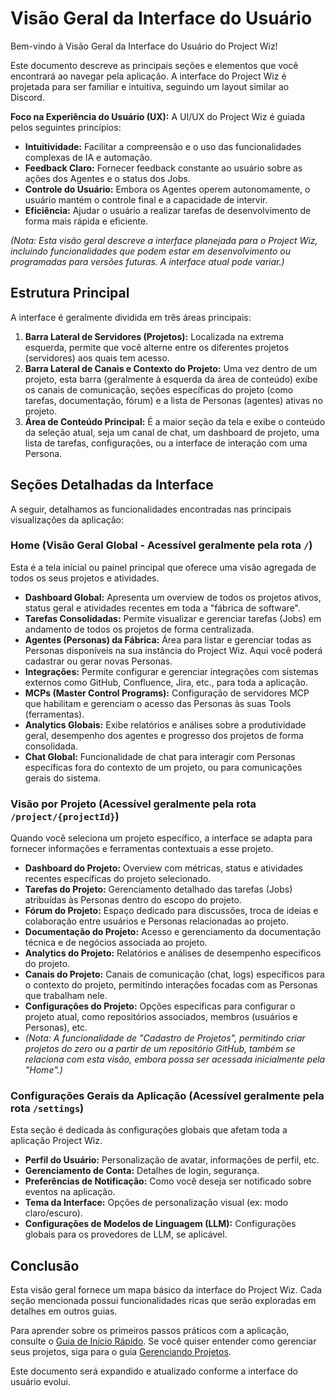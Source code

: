 # Visão Geral da Interface do Usuário

Bem-vindo à Visão Geral da Interface do Usuário do Project Wiz!

Este documento descreve as principais seções e elementos que você encontrará ao navegar pela aplicação. A interface do Project Wiz é projetada para ser familiar e intuitiva, seguindo um layout similar ao Discord.

**Foco na Experiência do Usuário (UX):**
A UI/UX do Project Wiz é guiada pelos seguintes princípios:
*   **Intuitividade:** Facilitar a compreensão e o uso das funcionalidades complexas de IA e automação.
*   **Feedback Claro:** Fornecer feedback constante ao usuário sobre as ações dos Agentes e o status dos Jobs.
*   **Controle do Usuário:** Embora os Agentes operem autonomamente, o usuário mantém o controle final e a capacidade de intervir.
*   **Eficiência:** Ajudar o usuário a realizar tarefas de desenvolvimento de forma mais rápida e eficiente.

*(Nota: Esta visão geral descreve a interface planejada para o Project Wiz, incluindo funcionalidades que podem estar em desenvolvimento ou programadas para versões futuras. A interface atual pode variar.)*

## Estrutura Principal

A interface é geralmente dividida em três áreas principais:

1.  **Barra Lateral de Servidores (Projetos):** Localizada na extrema esquerda, permite que você alterne entre os diferentes projetos (servidores) aos quais tem acesso.
2.  **Barra Lateral de Canais e Contexto do Projeto:** Uma vez dentro de um projeto, esta barra (geralmente à esquerda da área de conteúdo) exibe os canais de comunicação, seções específicas do projeto (como tarefas, documentação, fórum) e a lista de Personas (agentes) ativas no projeto.
3.  **Área de Conteúdo Principal:** É a maior seção da tela e exibe o conteúdo da seleção atual, seja um canal de chat, um dashboard de projeto, uma lista de tarefas, configurações, ou a interface de interação com uma Persona.

## Seções Detalhadas da Interface

A seguir, detalhamos as funcionalidades encontradas nas principais visualizações da aplicação:

### Home (Visão Geral Global - Acessível geralmente pela rota `/`)

Esta é a tela inicial ou painel principal que oferece uma visão agregada de todos os seus projetos e atividades.

*   **Dashboard Global:** Apresenta um overview de todos os projetos ativos, status geral e atividades recentes em toda a "fábrica de software".
*   **Tarefas Consolidadas:** Permite visualizar e gerenciar tarefas (Jobs) em andamento de todos os projetos de forma centralizada.
*   **Agentes (Personas) da Fábrica:** Área para listar e gerenciar todas as Personas disponíveis na sua instância do Project Wiz. Aqui você poderá cadastrar ou gerar novas Personas.
*   **Integrações:** Permite configurar e gerenciar integrações com sistemas externos como GitHub, Confluence, Jira, etc., para toda a aplicação.
*   **MCPs (Master Control Programs):** Configuração de servidores MCP que habilitam e gerenciam o acesso das Personas às suas Tools (ferramentas).
*   **Analytics Globais:** Exibe relatórios e análises sobre a produtividade geral, desempenho dos agentes e progresso dos projetos de forma consolidada.
*   **Chat Global:** Funcionalidade de chat para interagir com Personas específicas fora do contexto de um projeto, ou para comunicações gerais do sistema.

### Visão por Projeto (Acessível geralmente pela rota `/project/{projectId}`)

Quando você seleciona um projeto específico, a interface se adapta para fornecer informações e ferramentas contextuais a esse projeto.

*   **Dashboard do Projeto:** Overview com métricas, status e atividades recentes específicas do projeto selecionado.
*   **Tarefas do Projeto:** Gerenciamento detalhado das tarefas (Jobs) atribuídas às Personas dentro do escopo do projeto.
*   **Fórum do Projeto:** Espaço dedicado para discussões, troca de ideias e colaboração entre usuários e Personas relacionadas ao projeto.
*   **Documentação do Projeto:** Acesso e gerenciamento da documentação técnica e de negócios associada ao projeto.
*   **Analytics do Projeto:** Relatórios e análises de desempenho específicos do projeto.
*   **Canais do Projeto:** Canais de comunicação (chat, logs) específicos para o contexto do projeto, permitindo interações focadas com as Personas que trabalham nele.
*   **Configurações do Projeto:** Opções específicas para configurar o projeto atual, como repositórios associados, membros (usuários e Personas), etc.
*   *(Nota: A funcionalidade de "Cadastro de Projetos", permitindo criar projetos do zero ou a partir de um repositório GitHub, também se relaciona com esta visão, embora possa ser acessada inicialmente pela "Home".)*

### Configurações Gerais da Aplicação (Acessível geralmente pela rota `/settings`)

Esta seção é dedicada às configurações globais que afetam toda a aplicação Project Wiz.

*   **Perfil do Usuário:** Personalização de avatar, informações de perfil, etc.
*   **Gerenciamento de Conta:** Detalhes de login, segurança.
*   **Preferências de Notificação:** Como você deseja ser notificado sobre eventos na aplicação.
*   **Tema da Interface:** Opções de personalização visual (ex: modo claro/escuro).
*   **Configurações de Modelos de Linguagem (LLM):** Configurações globais para os provedores de LLM, se aplicável.

## Conclusão

Esta visão geral fornece um mapa básico da interface do Project Wiz. Cada seção mencionada possui funcionalidades ricas que serão exploradas em detalhes em outros guias.

Para aprender sobre os primeiros passos práticos com a aplicação, consulte o [Guia de Início Rápido](./02-getting-started.md). Se você quiser entender como gerenciar seus projetos, siga para o guia [Gerenciando Projetos](./core-concepts/projects.md).

Este documento será expandido e atualizado conforme a interface do usuário evolui.
